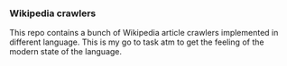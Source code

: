 ### Wikipedia crawlers

This repo contains a bunch of Wikipedia article crawlers implemented in different language. 
This is my go to task atm to get the feeling of the modern state of the language. 
